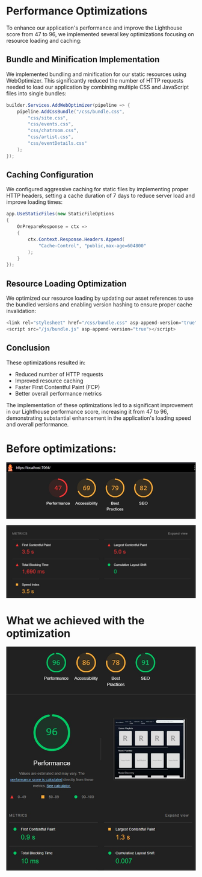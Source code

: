# Performance Optimizations

To enhance our application's performance and improve the Lighthouse score from 47 to 96, we implemented several key optimizations focusing on resource loading and caching:

## Bundle and Minification Implementation

We implemented bundling and minification for our static resources using WebOptimizer. This significantly reduced the number of HTTP requests needed to load our application by combining multiple CSS and JavaScript files into single bundles:

```csharp
builder.Services.AddWebOptimizer(pipeline => {
    pipeline.AddCssBundle("/css/bundle.css", 
        "css/site.css",
        "css/events.css",
        "css/chatroom.css",
        "css/artist.css",
        "css/eventDetails.css"
    );
});
```

## Caching Configuration
We configured aggressive caching for static files by implementing proper HTTP headers, setting a cache duration of 7 days to reduce server load and improve loading times:

```csharp
app.UseStaticFiles(new StaticFileOptions
{
    OnPrepareResponse = ctx =>
    {
        ctx.Context.Response.Headers.Append(
            "Cache-Control", "public,max-age=604800"
        );
    }
});
```

## Resource Loading Optimization
We optimized our resource loading by updating our asset references to use the bundled versions and enabling version hashing to ensure proper cache invalidation:

```csharp
<link rel="stylesheet" href="/css/bundle.css" asp-append-version="true" />
<script src="/js/bundle.js" asp-append-version="true"></script>
```


## Conclusion
These optimizations resulted in:

- Reduced number of HTTP requests
- Improved resource caching
- Faster First Contentful Paint (FCP)
- Better overall performance metrics

The implementation of these optimizations led to a significant improvement in our Lighthouse performance score, increasing it from 47 to 96, demonstrating substantial enhancement in the application's loading speed and overall performance.

# Before optimizations:
![First Before optimization picture](./before1.jpg)

![Second Before optimization picture](./before2.jpg)

# What we achieved with the optimization
![After optimization picture](./after.jpg)
